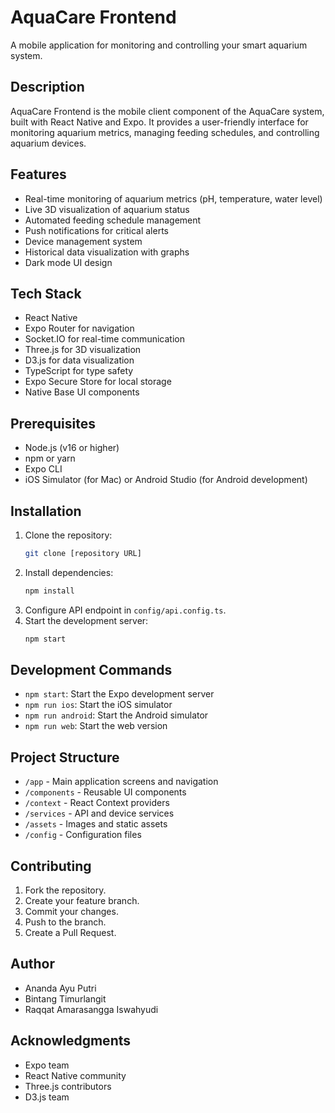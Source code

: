 # AquaCare Frontend

A mobile application for monitoring and controlling your smart aquarium system.

## Description
AquaCare Frontend is the mobile client component of the AquaCare system, built with React Native and Expo. It provides a user-friendly interface for monitoring aquarium metrics, managing feeding schedules, and controlling aquarium devices.

## Features
- Real-time monitoring of aquarium metrics (pH, temperature, water level)
- Live 3D visualization of aquarium status
- Automated feeding schedule management
- Push notifications for critical alerts
- Device management system
- Historical data visualization with graphs
- Dark mode UI design

## Tech Stack
- React Native
- Expo Router for navigation
- Socket.IO for real-time communication
- Three.js for 3D visualization
- D3.js for data visualization
- TypeScript for type safety
- Expo Secure Store for local storage
- Native Base UI components

## Prerequisites
- Node.js (v16 or higher)
- npm or yarn
- Expo CLI
- iOS Simulator (for Mac) or Android Studio (for Android development)

## Installation
1. Clone the repository:
   ```bash
   git clone [repository URL]
   ```
2. Install dependencies:
   ```bash
   npm install
   ```
3. Configure API endpoint in `config/api.config.ts`.
4. Start the development server:
   ```bash
   npm start
   ```

## Development Commands
- `npm start`: Start the Expo development server
- `npm run ios`: Start the iOS simulator
- `npm run android`: Start the Android simulator
- `npm run web`: Start the web version

## Project Structure
- `/app` - Main application screens and navigation
- `/components` - Reusable UI components
- `/context` - React Context providers
- `/services` - API and device services
- `/assets` - Images and static assets
- `/config` - Configuration files

## Contributing
1. Fork the repository.
2. Create your feature branch.
3. Commit your changes.
4. Push to the branch.
5. Create a Pull Request.

## Author
- Ananda Ayu Putri
- Bintang Timurlangit
- Raqqat Amarasangga Iswahyudi

## Acknowledgments
- Expo team
- React Native community
- Three.js contributors
- D3.js team
